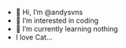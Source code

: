 - 👋 Hi, I’m @andysvns
- 👀 I’m interested in coding
- 🌱 I’m currently learning nothing
- I love Cat...

